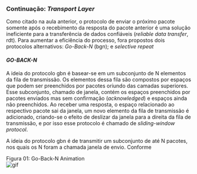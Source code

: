 ### Continuação: *Transport Layer*

Como citado na aula anterior, o protocolo de enviar o próximo pacote somente após o recebimento da resposta do pacote anterior é uma solução ineficiente para a transferência de dados confiáveis (*reliable data transfer*, rdt). Para aumentar a eficiência do processo, fora propostos dois protocolos alternativos: *Go-Back-N* (bgn); e *selective repeat* 

#### *GO-BACK-N*

A ideia do protocolo gbn é basear-se em um subconjunto de N elementos da fila de transmissão. Os elementos dessa fila são compostos por espaços que podem ser preenchidos por pacotes oriundo das camadas superiores. Esse subconjunto, chamado de janela, contém os espaços preenchidos por pacotes enviados mas sem confirmação (*acknowledged*) e espaços ainda não preenchidos. Ao receber uma resposta, o espaço relacionado ao respectivo pacote sai da janela, um novo elemento da fila de transmissão é adicionado, criando-se o efeito de deslizar da janela para a direita da fila de transmissão, e por isso esse protocolo é chamado de *sliding-window protocol*.

A ideia do protocolo gbn é de transmitir um subconjunto de até N pacotes, nos quais os N foram a chamada janela de envio. Conforme 



Figura 01: Go-Back-N Animation \
![gif](aula12/imagens/animação%20gbn.gif)

